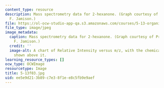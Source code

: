 ```yaml
---
content_type: resource
description: Mass spectrometry data for 2-hexanone. (Graph courtesy of Professor Timothy
  F. Jamison.)
file: https://ol-ocw-studio-app-qa.s3.amazonaws.com/courses/5-13-organic-chemistry-ii-fall-2003/ee5e9d213b89c7e38f1ee8c5fb9e9aef_5-13f03.jpg
file_type: image/jpeg
image_metadata:
  caption: Mass spectrometry data for 2-hexanone. (Graph courtesy of Professor Timothy
    F. Jamison.)
  credit: ''
  image-alt: A chart of Relative Intensity versus m/z, with the chemical structure
    shown above it.
learning_resource_types: []
ocw_type: OCWImage
resourcetype: Image
title: 5-13f03.jpg
uid: ee5e9d21-3b89-c7e3-8f1e-e8c5fb9e9aef
---
```

